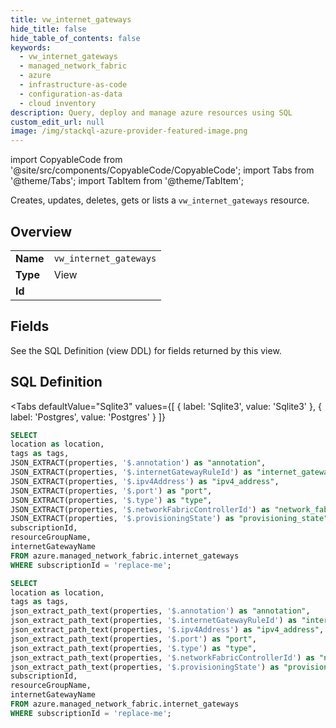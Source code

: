 ```yaml
--- 
title: vw_internet_gateways
hide_title: false
hide_table_of_contents: false
keywords:
  - vw_internet_gateways
  - managed_network_fabric
  - azure
  - infrastructure-as-code
  - configuration-as-data
  - cloud inventory
description: Query, deploy and manage azure resources using SQL
custom_edit_url: null
image: /img/stackql-azure-provider-featured-image.png
---
```


import CopyableCode from '@site/src/components/CopyableCode/CopyableCode';
import Tabs from '@theme/Tabs';
import TabItem from '@theme/TabItem';

Creates, updates, deletes, gets or lists a <code>vw_internet_gateways</code> resource.

## Overview
<table><tbody>
<tr><td><b>Name</b></td><td><code>vw_internet_gateways</code></td></tr>
<tr><td><b>Type</b></td><td>View</td></tr>
<tr><td><b>Id</b></td><td><CopyableCode code="azure.managed_network_fabric.vw_internet_gateways" /></td></tr>
</tbody></table>

## Fields

See the SQL Definition (view DDL) for fields returned by this view.

## SQL Definition

<Tabs
defaultValue="Sqlite3"
values={[
{ label: 'Sqlite3', value: 'Sqlite3' },
{ label: 'Postgres', value: 'Postgres' }
]}
>
<TabItem value="Sqlite3">

```sql
SELECT
location as location,
tags as tags,
JSON_EXTRACT(properties, '$.annotation') as "annotation",
JSON_EXTRACT(properties, '$.internetGatewayRuleId') as "internet_gateway_rule_id",
JSON_EXTRACT(properties, '$.ipv4Address') as "ipv4_address",
JSON_EXTRACT(properties, '$.port') as "port",
JSON_EXTRACT(properties, '$.type') as "type",
JSON_EXTRACT(properties, '$.networkFabricControllerId') as "network_fabric_controller_id",
JSON_EXTRACT(properties, '$.provisioningState') as "provisioning_state",
subscriptionId,
resourceGroupName,
internetGatewayName
FROM azure.managed_network_fabric.internet_gateways
WHERE subscriptionId = 'replace-me';
```

</TabItem>
<TabItem value="Postgres">

```sql
SELECT
location as location,
tags as tags,
json_extract_path_text(properties, '$.annotation') as "annotation",
json_extract_path_text(properties, '$.internetGatewayRuleId') as "internet_gateway_rule_id",
json_extract_path_text(properties, '$.ipv4Address') as "ipv4_address",
json_extract_path_text(properties, '$.port') as "port",
json_extract_path_text(properties, '$.type') as "type",
json_extract_path_text(properties, '$.networkFabricControllerId') as "network_fabric_controller_id",
json_extract_path_text(properties, '$.provisioningState') as "provisioning_state",
subscriptionId,
resourceGroupName,
internetGatewayName
FROM azure.managed_network_fabric.internet_gateways
WHERE subscriptionId = 'replace-me';
```

</TabItem>
</Tabs>
